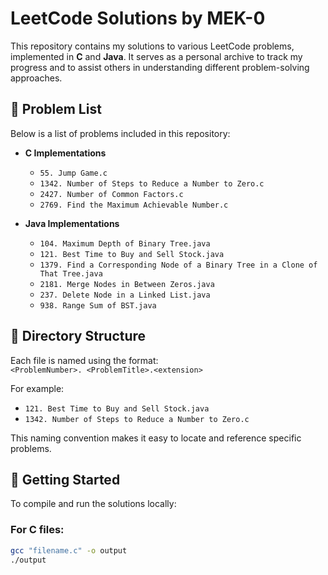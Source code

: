 # LeetCode Solutions by MEK-0

This repository contains my solutions to various LeetCode problems, implemented in **C** and **Java**. It serves as a personal archive to track my progress and to assist others in understanding different problem-solving approaches.

## 🧠 Problem List

Below is a list of problems included in this repository:

- **C Implementations**
  - `55. Jump Game.c`
  - `1342. Number of Steps to Reduce a Number to Zero.c`
  - `2427. Number of Common Factors.c`
  - `2769. Find the Maximum Achievable Number.c`

- **Java Implementations**
  - `104. Maximum Depth of Binary Tree.java`
  - `121. Best Time to Buy and Sell Stock.java`
  - `1379. Find a Corresponding Node of a Binary Tree in a Clone of That Tree.java`
  - `2181. Merge Nodes in Between Zeros.java`
  - `237. Delete Node in a Linked List.java`
  - `938. Range Sum of BST.java`

## 📁 Directory Structure

Each file is named using the format:  
`<ProblemNumber>. <ProblemTitle>.<extension>`

For example:
- `121. Best Time to Buy and Sell Stock.java`
- `1342. Number of Steps to Reduce a Number to Zero.c`

This naming convention makes it easy to locate and reference specific problems.

## 🚀 Getting Started

To compile and run the solutions locally:

### For C files:
```bash
gcc "filename.c" -o output
./output
